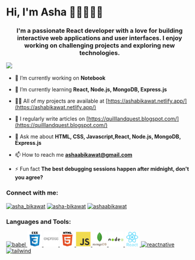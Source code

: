  <h1 align="left">Hi, I'm Asha 👋🏻👩🏻‍💻</h1>

<h3 align="center">I'm a passionate React developer with a love for building interactive web applications and user interfaces. I enjoy working on challenging projects and exploring new technologies.</h3>

<img src = "https://media.licdn.com/dms/image/D4D16AQFHh24mXnMKBQ/profile-displaybackgroundimage-shrink_350_1400/0/1687498448704?e=1696464000&v=beta&t=Sw5WnyQIE6LgwzklJIzgzDFkmPeGA4NE8yXIO6GzMc0">

- 🔭 I’m currently working on **Notebook**

- 🌱 I’m currently learning **React, Node.js, MongoDB, Express.js**

- 👨‍💻 All of my projects are available at [https://ashabikawat.netlify.app/](https://ashabikawat.netlify.app/)

- 📝 I regularly write articles on [https://quilllandquest.blogspot.com/](https://quilllandquest.blogspot.com/)

- 💬 Ask me about **HTML, CSS, Javascript,React, Node.js, MongoDB, Express.js**

- 📫 How to reach me **ashaabikawat@gmail.com**

- ⚡ Fun fact **The best debugging sessions happen after midnight, don't you agree?**

<h3 align="left">Connect with me:</h3>
<p align="left">
<a href="https://twitter.com/asha_bikawat" target="blank"><img align="center" src="https://raw.githubusercontent.com/rahuldkjain/github-profile-readme-generator/master/src/images/icons/Social/twitter.svg" alt="asha_bikawat" height="30" width="40" /></a>
<a href="https://linkedin.com/in/asha-bikawat" target="blank"><img align="center" src="https://raw.githubusercontent.com/rahuldkjain/github-profile-readme-generator/master/src/images/icons/Social/linked-in-alt.svg" alt="asha-bikawat" height="30" width="40" /></a>
<a href="https://fb.com/ashaabikawat" target="blank"><img align="center" src="https://raw.githubusercontent.com/rahuldkjain/github-profile-readme-generator/master/src/images/icons/Social/facebook.svg" alt="ashaabikawat" height="30" width="40" /></a>
</p>

<h3 align="left">Languages and Tools:</h3>
<p align="left"> <a href="https://babeljs.io/" target="_blank" rel="noreferrer"> <img src="https://www.vectorlogo.zone/logos/babeljs/babeljs-icon.svg" alt="babel" width="40" height="40"/> </a> <a href="https://www.w3schools.com/css/" target="_blank" rel="noreferrer"> <img src="https://raw.githubusercontent.com/devicons/devicon/master/icons/css3/css3-original-wordmark.svg" alt="css3" width="40" height="40"/> </a> <a href="https://expressjs.com" target="_blank" rel="noreferrer"> <img src="https://raw.githubusercontent.com/devicons/devicon/master/icons/express/express-original-wordmark.svg" alt="express" width="40" height="40"/> </a> <a href="https://www.w3.org/html/" target="_blank" rel="noreferrer"> <img src="https://raw.githubusercontent.com/devicons/devicon/master/icons/html5/html5-original-wordmark.svg" alt="html5" width="40" height="40"/> </a> <a href="https://developer.mozilla.org/en-US/docs/Web/JavaScript" target="_blank" rel="noreferrer"> <img src="https://raw.githubusercontent.com/devicons/devicon/master/icons/javascript/javascript-original.svg" alt="javascript" width="40" height="40"/> </a> <a href="https://www.mongodb.com/" target="_blank" rel="noreferrer"> <img src="https://raw.githubusercontent.com/devicons/devicon/master/icons/mongodb/mongodb-original-wordmark.svg" alt="mongodb" width="40" height="40"/> </a> <a href="https://nodejs.org" target="_blank" rel="noreferrer"> <img src="https://raw.githubusercontent.com/devicons/devicon/master/icons/nodejs/nodejs-original-wordmark.svg" alt="nodejs" width="40" height="40"/> </a> <a href="https://reactjs.org/" target="_blank" rel="noreferrer"> <img src="https://raw.githubusercontent.com/devicons/devicon/master/icons/react/react-original-wordmark.svg" alt="react" width="40" height="40"/> </a> <a href="https://reactnative.dev/" target="_blank" rel="noreferrer"> <img src="https://reactnative.dev/img/header_logo.svg" alt="reactnative" width="40" height="40"/> </a> <a href="https://tailwindcss.com/" target="_blank" rel="noreferrer"> <img src="https://www.vectorlogo.zone/logos/tailwindcss/tailwindcss-icon.svg" alt="tailwind" width="40" height="40"/> </a> </p>
